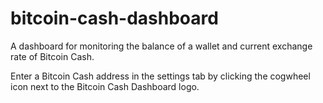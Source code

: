 # bitcoin-cash-dashboard
A dashboard for monitoring the balance of a wallet and current exchange rate of Bitcoin Cash.

Enter a Bitcoin Cash address in the settings tab by clicking the cogwheel icon next to the Bitcoin Cash Dashboard logo.
